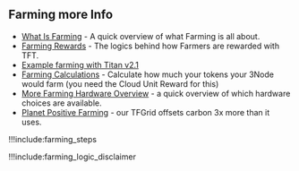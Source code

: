 ## Farming more Info

- [What Is Farming](farming_intro) - A quick overview of what Farming is all about.
- [Farming Rewards](farming_reward) - The logics behind how Farmers are rewarded with TFT.
- [Example farming with Titan v2.1](titan_v2_1)
- [Farming Calculations](farming_calculator) - Calculate how much your tokens your 3Node would farm (you need the Cloud Unit Reward for this)
- [More Farming Hardware Overview](farming_hardware_overview) - a quick overview of which hardware choices are available.
- [Planet Positive Farming](energy_savings) - our TFGrid offsets carbon 3x more than it uses.

!!!include:farming_steps

!!!include:farming_logic_disclaimer